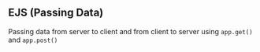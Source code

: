 ## EJS (Passing Data)

Passing data from server to client and from client to server using `app.get()` and `app.post()`